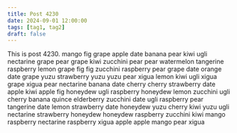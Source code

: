 ```yaml
---
title: Post 4230
date: 2024-09-01 12:00:00
tags: [tag1, tag2]
draft: false
---
```

This is post 4230.
mango
fig
grape
apple
date
banana
pear
kiwi
ugli
nectarine
grape
pear
grape
kiwi
zucchini
pear
pear
watermelon
tangerine
raspberry
lemon
grape
fig
fig
zucchini
raspberry
pear
grape
date
orange
date
grape
yuzu
strawberry
yuzu
yuzu
pear
xigua
lemon
kiwi
ugli
xigua
grape
xigua
pear
nectarine
banana
date
cherry
cherry
strawberry
date
apple
kiwi
apple
fig
honeydew
ugli
raspberry
honeydew
lemon
zucchini
ugli
cherry
banana
quince
elderberry
zucchini
date
ugli
raspberry
pear
tangerine
date
lemon
strawberry
date
honeydew
yuzu
cherry
kiwi
yuzu
ugli
nectarine
strawberry
honeydew
honeydew
raspberry
zucchini
kiwi
mango
raspberry
nectarine
raspberry
xigua
apple
apple
mango
pear
xigua
